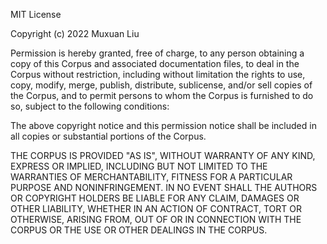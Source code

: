 MIT License

Copyright (c) 2022 Muxuan Liu

Permission is hereby granted, free of charge, to any person obtaining a copy 
of this Corpus and associated documentation files, to deal in the Corpus 
without restriction, including without limitation the rights to 
use, copy, modify, merge, publish, distribute, sublicense, and/or sell 
copies of the Corpus, and to permit persons to whom the Corpus is 
furnished to do so, subject to the following conditions:

The above copyright notice and this permission notice shall be included 
in all copies or substantial portions of the Corpus.

THE CORPUS IS PROVIDED "AS IS", WITHOUT WARRANTY OF ANY KIND, EXPRESS OR IMPLIED, INCLUDING BUT NOT LIMITED TO THE WARRANTIES OF MERCHANTABILITY, FITNESS FOR A PARTICULAR PURPOSE AND NONINFRINGEMENT. IN NO EVENT SHALL THE AUTHORS OR COPYRIGHT HOLDERS BE LIABLE FOR ANY CLAIM, DAMAGES OR OTHER LIABILITY, WHETHER IN AN ACTION OF CONTRACT, TORT OR OTHERWISE, ARISING FROM, OUT OF OR IN CONNECTION WITH THE CORPUS OR THE USE OR OTHER DEALINGS IN THE CORPUS.
